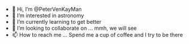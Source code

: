 - 👋 Hi, I’m @PeterVenKayMan
- 👀 I’m interested in astronomy
- 🌱 I’m currently learning to get better
- 💞️ I’m looking to collaborate on ... mmh, we will see
- 📫 How to reach me ... Spend me a cup of coffee and I try to be there

<!---
PeterVenKayMan/PeterVenKayMan is a ✨ special ✨ repository because its `README.md` (this file) appears on your GitHub profile.
You can click the Preview link to take a look at your changes.
--->
